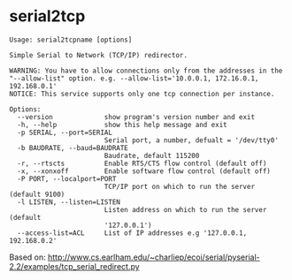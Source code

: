 serial2tcp
==========

    Usage: serial2tcpname [options]

    Simple Serial to Network (TCP/IP) redirector.

    WARNING: You have to allow connections only from the addresses in the
    "--allow-list" option. e.g. --allow-list='10.0.0.1, 172.16.0.1, 192.168.0.1'
    NOTICE: This service supports only one tcp connection per instance.

    Options:
      --version             show program's version number and exit
      -h, --help            show this help message and exit
      -p SERIAL, --port=SERIAL
                            Serial port, a number, defualt = '/dev/tty0'
      -b BAUDRATE, --baud=BAUDRATE
                            Baudrate, default 115200
      -r, --rtscts          Enable RTS/CTS flow control (default off)
      -x, --xonxoff         Enable software flow control (default off)
      -P PORT, --localport=PORT
                            TCP/IP port on which to run the server (default 9100)
      -l LISTEN, --listen=LISTEN
                            Listen address on which to run the server (default
                            '127.0.0.1')
      --access-list=ACL     List of IP addresses e.g '127.0.0.1, 192.168.0.2'

Based on: http://www.cs.earlham.edu/~charliep/ecoi/serial/pyserial-2.2/examples/tcp_serial_redirect.py
